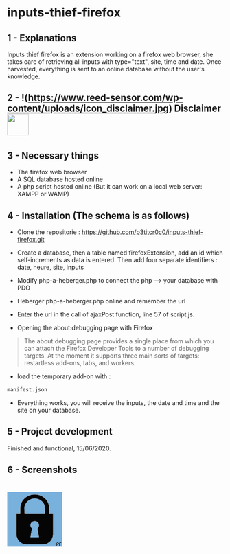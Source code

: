 # inputs-thief-firefox

## 1 - Explanations

Inputs thief firefox is an extension working on a firefox web browser, she takes care of retrieving all inputs with type="text", site, time and date. Once harvested, everything is sent to an online database without the user's knowledge.

## 2 - !(https://www.reed-sensor.com/wp-content/uploads/icon_disclaimer.jpg) Disclaimer <img src="https://www.reed-sensor.com/wp-content/uploads/icon_disclaimer.jpg" width="50" height="50">



## 3 - Necessary things

* The firefox web browser
* A SQL database hosted online
* A php script hosted online
(But it can work on a local web server: XAMPP or WAMP)

## 4 - Installation (The schema is as follows)

* Clone the repositorie : https://github.com/p3titcr0c0/inputs-thief-firefox.git

* Create a database, then a table named firefoxExtension, add an id which self-increments as data is entered. Then add four separate identifiers : date, heure, site, inputs

* Modify php-a-heberger.php to connect the php --> your database with PDO

* Heberger php-a-heberger.php online and remember the url

* Enter the url in the call of ajaxPost function, line 57 of script.js.

* Opening the about:debugging page with Firefox

> The about:debugging page provides a single place from which you can attach the Firefox Developer Tools to a number of debugging targets. At the moment it supports three main sorts of targets: restartless add-ons, tabs, and workers.

* load the temporary add-on with :
```bash
manifest.json
```

* Everything works, you will receive the inputs, the date and time and the site on your database.

## 5 - Project development

Finished and functional, 15/06/2020.

## 6 - Screenshots

#  ![demo](./logo.png)
